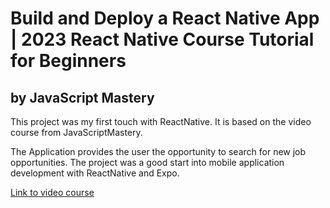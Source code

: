 
# Build and Deploy a React Native App | 2023 React Native Course Tutorial for Beginners

## by JavaScript Mastery

This project was my first touch with ReactNative. It is based on the video course from JavaScriptMastery. 

The Application provides the user the opportunity to search for new job opportunities. The project was a good start into mobile application development with ReactNative and Expo.

[Link to video course](https://www.youtube.com/watch?v=mJ3bGvy0WAY)
